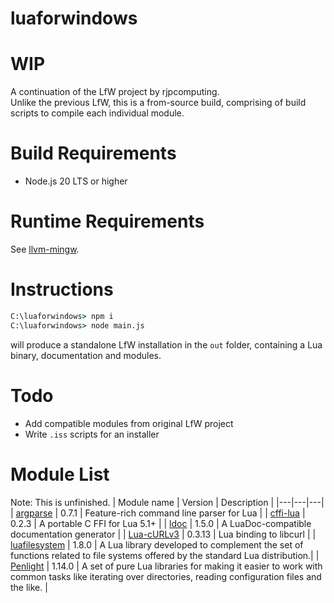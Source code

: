 # luaforwindows   
# WIP

A continuation of the LfW project by rjpcomputing.   
Unlike the previous LfW, this is a from-source build,
comprising of build scripts to compile each individual module.

# Build Requirements
- Node.js 20 LTS or higher

# Runtime Requirements
See [llvm-mingw](https://github.com/mstorsjo/llvm-mingw#known-issues).

# Instructions
```cmd
C:\luaforwindows> npm i
C:\luaforwindows> node main.js
```   
will produce a standalone LfW installation in the `out` folder, containing a Lua binary, documentation and modules.

# Todo
- Add compatible modules from original LfW project
- Write `.iss` scripts for an installer

# Module List
Note: This is unfinished.
| Module name | Version | Description |
|---|---|---|
| [argparse](https://github.com/luarocks/argparse) | 0.7.1 | Feature-rich command line parser for Lua |
| [cffi-lua](https://github.com/q66/cffi-lua) | 0.2.3 | A portable C FFI for Lua 5.1+ |
| [ldoc](https://github.com/lunarmodules/ldoc) | 1.5.0 | A LuaDoc-compatible documentation generator |
| [Lua-cURLv3](https://github.com/Lua-cURL/Lua-cURLv3) | 0.3.13 | Lua binding to libcurl |
| [luafilesystem](https://github.com/lunarmodules/luafilesystem) | 1.8.0 | A Lua library developed to complement the set of functions related to file systems offered by the standard Lua distribution.|
| [Penlight](https://github.com/lunarmodules/Penlight) | 1.14.0 | A set of pure Lua libraries for making it easier to work with common tasks like iterating over directories, reading configuration files and the like. |